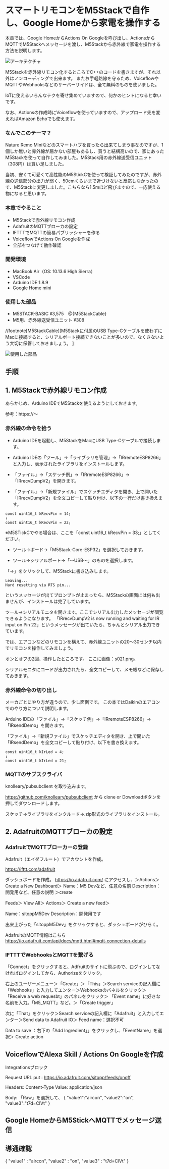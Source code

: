# スマートリモコンをM5Stackで自作し、Google Homeから家電を操作する

本章では、Google HomeからActions On Googleを呼び出し、ActionsからMQTTでM5Stackへメッセージを渡し、M5Stackから赤外線で家電を操作する方法を説明します。

![アーキテクチャ](images/chapxx-sitopp/s001.png)


M5Stackを赤外線リモコン化するところでC++のコードを書きますが、それ以外はノンコーディングで出来ます。
またお手軽路線を守るため、VoiceflowやMQTTやWebhooksなどのサーバーサイドは、全て無料のものを使いました。


IoTに使えるいろんなテクを寄せ集めていますので、何かのヒントになると幸いです。

なお、Actionsの作成時にVoiceflowを使っていますので、アップロード先を変えればAmazon Echoでも使えます。


### なんでこのテーマ？

Nature Remo Miniなどのスマートハブを買ったら出来てしまう事なのですが、1個しか無いと赤外線が届かない部屋もあるし、買うと結構高いので、家にあったM5Stackを使って自作してみました。M5Stack用の赤外線送受信ユニット（308円）は買い足しました。

当初、安くて可愛くて高性能のM5StickCを使って検証してみたのですが、赤外線の送信部分の出力が弱く、50cmくらいまで近づけないと反応しなかったので、M5Stackに変更しました。こちらなら1.5mほど飛びますので、一応使える物になると思います。 


### 本章でやること

* M5Stackで赤外線リモコン作成
* AdafruitのMQTTブローカの設定
* IFTTTでMQTTの簡易パブリッシャーを作る
* VoiceflowでActions On Googleを作成
* 全部をつなげて動作確認

<!-- * おまけ、VoiveflowからM5StickCを走らせる -->


### 開発環境

* MacBook Air（OS: 10.13.6 High Sierra）
* VSCode
* Arduino IDE 1.8.9
* Google Home mini

### 使用した部品

<!-- * * M5StickC ¥1980 -->
* M5STACK-BASIC ¥3,575　@<fn>{M5StackCable}
* M5用、赤外線送受信ユニット ¥308

//footnote[M5StackCable][M5Stackに付属のUSB Type-Cケーブルを使わずにMacに接続すると、シリアルポート接続できないことが多いので、なくさないよう大切に保管しておきましょう。 ]

![使用した部品](images/chapxx-sitopp/s002.jpg)



## 手順

## 1. M5Stackで赤外線リモコン作成

<!-- あらかじめ、Arduino IDEでM5StickCを使えるようにしておきます。 -->
あらかじめ、Arduino IDEでM5Stackを使えるようにしておきます。

参考：https://〜


### 赤外線の命令を拾う

* Arduino IDEを起動し、M5StackをMacにUSB Type-Cケーブルで接続します。

* Arduino IDEの「ツール」→「ライブラリを管理」→「IRremoteESP8266」と入力し、表示されたライブラリをインストールします。

* 「ファイル」→「スケッチ例」→「IRremoteESP8266」→「IRrecvDumpV2」を開きます。

* 「ファイル」→「新規ファイル」でスケッチエディタを開き、上で開いた「IRrecvDumpV2」を全文コピーして貼り付け、以下の一行だけ書き換えます。

```
const uint16_t kRecvPin = 14;
↓
const uint16_t kRecvPin = 22;
```

※M5STickCでやる場合は、ここを「const uint16_t kRecvPin = 33;」としてください。

* ツール→ボード→「M5Stack-Core-ESP32」を選択しておきます。

* ツール→シリアルポート→「〜USB〜」のものを選択します。

「→」をクリックして、M5Stackに書き込みします。

```
Leaving...
Hard resetting via RTS pin...
```
というメッセージが出てプロンプトが止まったら、M5Stackの画面には何も出ませんが、インストールは完了しています。

ツール→シリアルモニタを開きます。ここでシリアル出力したメッセージが閲覧できるようになります。
「IRrecvDumpV2 is now running and waiting for IR input on Pin 22」というメッセージが出ていたら、ちゃんとシリアル出力できています。

では、エアコンなどのリモコンを構えて、赤外線ユニットの20〜30センチ以内でリモコンを操作してみましょう。

オンとオフの2回、操作したところです。
ここに画像：s021.png。


シリアルモニタにコードが出力されたら、全文コピーして、メモ帳などに保存しておきます。


### 赤外線命令の切り出し

メーカごとにやり方が違うので、少し面倒です。
この本ではDaikinのエアコンでのやり方について説明します。


Arduino IDEの「ファイル」→「スケッチ例」→「IRremoteESP8266」→「IRsendDemo」を開きます。

「ファイル」→「新規ファイル」でスケッチエディタを開き、上で開いた「IRsendDemo」を全文コピーして貼り付け、以下を書き換えます。

```
const uint16_t kIrLed = 4;
↓
const uint16_t kIrLed = 21;

```


### MQTTのサブスクライバ

knolleary/pubsubclient を取り込みます。

https://github.com/knolleary/pubsubclient
から clone or Downloadボタンを押してダウンロードします。

スケッチ→ライブラリをインクルード→.zip形式のライブラリをインストール。



## 2. AdafruitのMQTTブローカの設定

### AdafruitでMQTTブローカーの登録

Adafruit（エイダフルート）でアカウントを作成。

https://ifttt.com/adafruit

ダッシュボードを作成。
https://io.adafruit.com/
にアクセスし、＞Actions＞Create a New Dashboard＞
Name：M5 Devなど、任意の名前
Description：開発用など、任意の説明
＞create

Feeds＞ View All＞ Actions＞ Create a new feed＞

Name：sitoppM5Dev
Description：開発用です

出来上がった「sitoppM5Dev」をクリックすると、ダッシュボードがひらく。


AdafruitのMQTT情報はこちら
https://io.adafruit.com/api/docs/mqtt.html#mqtt-connection-details



### IFTTTでWebhooksとMQTTを繋げる





「Connect」をクリックすると、Adfruitのサイトに飛ぶので、ログインしてなければログインしてから、Authorizeをクリック。

右上のユーザーメニュー＞「Create」＞「This」＞Search serviceの記入欄に「Webhooks」と入力してエンター＞Webhooksのパネルをクリック＞「Receive a web requesbt」のパネルをクリック＞ 「Event name」に好きな名前を入力。「M5_MQTT」など。＞「Create trigger」

次に「That」をクリック＞Search serviceの記入欄に「Adafruit」と入力してエンター＞Send data to Adafruit IO＞
Feed name：選択不可

Data to save ：右下の「Add Ingredient」」をクリックし、「EventName」を選択＞
Create action


## VoiceflowでAlexa Skill / Actions On Googleを作成

Integrationsブロック

Request URL
put : https://io.adafruit.com/sitopp/feeds/onoff

Headers: 
Content-Type
Value: application/json


Body:
「Raw」を選択して、
{
  "value1":"aircon",
  "value2":"on",
  "value3":"t7d=ClVt"
}


## Google HomeからM5StickへMQTTでメッセージ送信
## 導通確認



{ 
  "value1" : "aircon", 
  "value2" : "on", 
  "value3" : "t7d=ClVt" 
}


